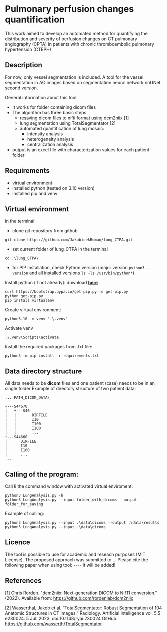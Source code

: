 # Pulmonary perfusion changes quantification
This work aimed to develop an automated method for quantifying the distribution and severity of perfusion changes on CT pulmonary angiography (CPTA) in patients with chronic thromboembolic pulmonary hypertension (CTEPH)

## Description
For now, only vessel segmentation is included.
A tool for the vessel segmentation in AO images based on segmentation neural network nnUNet second version.

General information about this tool:

* It works for folder containing dicom files
* The algorithm has three basic steps
  * resaving dicom files to nifti format using dcm2niix [1]
  * lung segmentation using TotalSegmentator [2]
  * automated quantification of lung mosaic:
    * intensity analysis
    * heterogeneity analysis
    * centralization analysis
* output is an excel file with characterization values for each patient folder

## Requirements
* virtual environment
* installed python (tested on 3.10 version)
* installed pip and venv

## Virtual environment
in the terminal:
* clone git repository from github
```
git clone https://github.com/JakubicekRoman/lung_CTPA.git
```
* set current folder of lung_CTPA in the terminal
```
cd .\lung_CTPA\
```
* for PIP installation, check Python version (major version ```python3 --version``` and all installed versions ```ls -ls /usr/bin/python*```)

Install python (if not already):
download [**here**](https://www.python.org/downloads/)

```
curl https://bootstrap.pypa.io/get-pip.py -o get-pip.py
python get-pip.py
pip install virtualenv
```

Create virtual environment:
```
python3.10 -m venv ".\.venv"
```

Activate venv
```
.\.venv\Scripts\activate
```

Install the required packages from .txt file:
```
python3 -m pip install -r requirements.txt
```

## Data directory structure
All data needs to be **dicom** files and one patient (case) needs to be in an single folder 
Example of directory structure of two patient data:
```
... PATH_DICOM_DATA\

+---S44670 
|   +---S40
|   |       DIRFILE
|   |       I10
|   |       I100
|   |       I100
|   |       ...
+---S44660
|      DIRFILE
|      I10
|      I100
|      ...
...
```

## Calling of the program:

Call Ii the command window with activated virtual enviroment:

```
python3 LungAnalysis.py -h
python3 LungAnalysis.py --input folder_with_dicoms --output folder_for_saving
```

Example of calling:
```
python3 LungAnalysis.py --input .\data\dicoms --output .\data\results
python3 LungAnalysis.py --input .\data\dicoms
```

## Licence
The tool is possible to use for academic and reseach purposes (MIT License). The proposed approach was submitted to ... 
Please cite the following paper when using tool:
---- It will be added!

## References
[1] Chris Rorden. "dcm2niix: Next-generation DICOM to NIfTI conversion." (2022). 
Available from: https://github.com/rordenlab/dcm2niix

[2] Wasserthal, Jakob et al. “TotalSegmentator: Robust Segmentation of 104 Anatomic Structures in CT Images.” Radiology. Artificial intelligence vol. 5,5 e230024. 5 Jul. 2023, doi:10.1148/ryai.230024
GitHub: https://github.com/wasserth/TotalSegmentator
